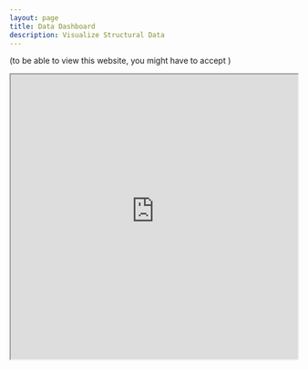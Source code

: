 ```yaml
---
layout: page
title: Data Dashboard
description: Visualize Structural Data
---
```


(to be able to view this website, you might have to accept )

<iframe src="http://ec2-3-121-184-5.eu-central-1.compute.amazonaws.com:3838/" width="100%" height="500">
</iframe>

